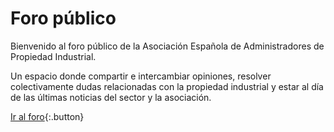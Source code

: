 <style>
    #backgroundImage {
        background-image: url('assets/img/background_1.jpg');
    }

    #content h1 {
        text-align: center;
    }

    #content p {
        text-align: center;
        margin: 1em 3em;
    }

    @media screen and (max-width: 570px) {
        #content p {
            margin: 1em 10%;
        }
    }
</style>

# Foro público

Bienvenido al foro público de la Asociación Española de Administradores de Propiedad Industrial.

Un espacio donde compartir e intercambiar opiniones, resolver colectivamente dudas relacionadas con la propiedad industrial y estar al día de las últimas noticias del sector y la asociación.

[Ir al foro](https://groups.google.com/a/aeapi.es/g/foro){:.button}
